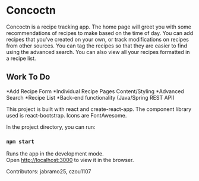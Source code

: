 
# Concoctn

Concoctn is a recipe tracking app.  The home page will greet you with some recommendations of recipes to make based on the time of day.  You can add recipes that you've created on your own, or track modifications on recipes from other sources.  You can tag the recipes so that they are easier to find using the advanced search.  You can also view all your recipes formatted in a recipe list. 

## Work To Do

*Add Recipe Form
*Individual Recipe Pages Content/Styling 
*Advanced Search
*Recipe List
*Back-end functionality (Java/Spring REST API)

This project is built with react and create-react-app. The component library used is react-bootstrap. Icons are FontAwesome. 


In the project directory, you can run:

### `npm start`

Runs the app in the development mode.<br>
Open [http://localhost:3000](http://localhost:3000) to view it in the browser.


Contributors: jabramo25, czou1107
